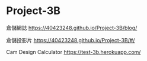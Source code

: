 # Project-3B

倉儲網誌 https://40423248.github.io/Project-3B/blog/

倉儲投影片 https://40423248.github.io/Project-3B/#/


Cam Design Calculator https://test-3b.herokuapp.com/
